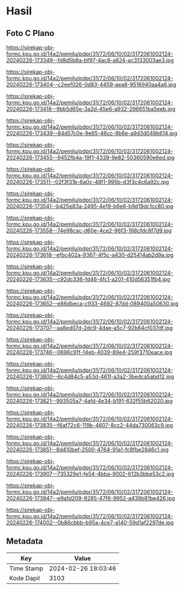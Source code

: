 # Hasil

## Foto C Plano

https://sirekap-obj-formc.kpu.go.id/14a2/pemilu/pdpr/31/72/06/10/02/3172061002124-20240226-173349--fd8d5b8a-bf97-4ac8-a824-ac3133003ae3.jpg

https://sirekap-obj-formc.kpu.go.id/14a2/pemilu/pdpr/31/72/06/10/02/3172061002124-20240226-173404--c2eef026-0d83-4459-aea8-9516940aa4a6.jpg

https://sirekap-obj-formc.kpu.go.id/14a2/pemilu/pdpr/31/72/06/10/02/3172061002124-20240226-173418--9bb5d65e-3a2d-45e6-a932-296651ba5eeb.jpg

https://sirekap-obj-formc.kpu.go.id/14a2/pemilu/pdpr/31/72/06/10/02/3172061002124-20240226-173439--84d57c0e-9e65-46cc-9b6e-a9d3d049b614.jpg

https://sirekap-obj-formc.kpu.go.id/14a2/pemilu/pdpr/31/72/06/10/02/3172061002124-20240226-173455--9452fb4a-19f1-4339-9e82-50360590e6ed.jpg

https://sirekap-obj-formc.kpu.go.id/14a2/pemilu/pdpr/31/72/06/10/02/3172061002124-20240226-173511--02f3f31b-6a0c-48f1-995b-d3f3c4c6a92c.jpg

https://sirekap-obj-formc.kpu.go.id/14a2/pemilu/pdpr/31/72/06/10/02/3172061002124-20240226-173541--b425e83a-2495-4e19-b6e6-b9d19dc1cc80.jpg

https://sirekap-obj-formc.kpu.go.id/14a2/pemilu/pdpr/31/72/06/10/02/3172061002124-20240226-173558--74e98cac-d60e-4ce2-96f3-168cfdc8f7d9.jpg

https://sirekap-obj-formc.kpu.go.id/14a2/pemilu/pdpr/31/72/06/10/02/3172061002124-20240226-173618--efbc402a-9367-4f5c-a430-d25414ab2d9a.jpg

https://sirekap-obj-formc.kpu.go.id/14a2/pemilu/pdpr/31/72/06/10/02/3172061002124-20240226-173635--c92dc336-fd46-4fc1-a201-410d56351fb4.jpg

https://sirekap-obj-formc.kpu.go.id/14a2/pemilu/pdpr/31/72/06/10/02/3172061002124-20240226-173652--e86dbeca-c933-4692-87dd-089400a50630.jpg

https://sirekap-obj-formc.kpu.go.id/14a2/pemilu/pdpr/31/72/06/10/02/3172061002124-20240226-173707--aa8ed07d-2dc9-4dae-a5c7-92b64cf037df.jpg

https://sirekap-obj-formc.kpu.go.id/14a2/pemilu/pdpr/31/72/06/10/02/3172061002124-20240226-173746--0696c91f-14eb-4039-89e4-259f3710eace.jpg

https://sirekap-obj-formc.kpu.go.id/14a2/pemilu/pdpr/31/72/06/10/02/3172061002124-20240226-173800--6c4d84c5-a53d-461f-a3a2-3bedca5abd12.jpg

https://sirekap-obj-formc.kpu.go.id/14a2/pemilu/pdpr/31/72/06/10/02/3172061002124-20240226-173821--993505a7-4afd-4e34-b191-632f55b62020.jpg

https://sirekap-obj-formc.kpu.go.id/14a2/pemilu/pdpr/31/72/06/10/02/3172061002124-20240226-173835--f6af72c6-119b-4607-8cc2-44da730063c9.jpg

https://sirekap-obj-formc.kpu.go.id/14a2/pemilu/pdpr/31/72/06/10/02/3172061002124-20240226-173851--8d410bef-2500-4764-91a1-fc8fbe2846c1.jpg

https://sirekap-obj-formc.kpu.go.id/14a2/pemilu/pdpr/31/72/06/10/02/3172061002124-20240226-173907--735329e1-fe54-4bba-9002-612b3bbe53c2.jpg

https://sirekap-obj-formc.kpu.go.id/14a2/pemilu/pdpr/31/72/06/10/02/3172061002124-20240226-173947--e9a1d209-9285-47f6-9952-a439b81be426.jpg

https://sirekap-obj-formc.kpu.go.id/14a2/pemilu/pdpr/31/72/06/10/02/3172061002124-20240226-174002--0b86cbbb-b95a-4ce7-a140-59d1af2297de.jpg


## Metadata

| Key        | Value               |
| ---------- | ------------------- |
| Time Stamp | 2024-02-26 18:03:46 |
| Kode Dapil | 3103                |



